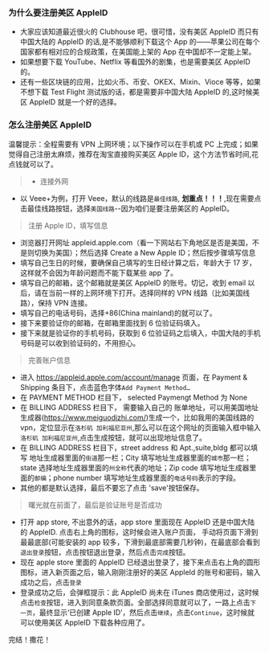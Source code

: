 ### 为什么要注册美区 AppleID

- 大家应该知道最近很火的 Clubhouse 吧，很可惜，没有美区 AppleID 而只有中国大陆的 AppleID 的话,是不能够顺利下载这个 App 的——苹果公司在每个国家都有相对应的合规政策，在美国能上架的 App 在中国却不一定能上架。
- 如果想要下载 YouTube、Netflix 等看国外的剧集，也是需要美区 AppleID 的。
- 还有一些区块链的应用，比如火币、币安、OKEX、Mixin、Vioce 等等，如果不想下载 Test Flight 测试版的话，都是需要非中国大陆 AppleID 的,这时候美区 AppleID 就是一个好的选择。

### 怎么注册美区 AppleID

温馨提示：全程需要有 VPN 上网环境；以下操作可以在手机或 PC 上完成；如果觉得自己注册太麻烦，推荐在淘宝直接购买美区 Apple ID，这个方法节省时间,花点钱就可以了。

> - 连接外网

- 以 Veee+为例，打开 Veee，默认的线路是`最佳线路`, **划重点！！！**,现在需要点击最佳线路按钮，选择`美国线路`--因为咱们是要注册美区的 AppleID。

> 注册 Apple ID，填写信息

- 浏览器打开网址 appleid.apple.com（看一下网站右下角地区是否是美国，不是则切换为美国）；然后选择 Create a New Apple ID；然后按步骤填写信息
- 填写自己生日的时候，要确保自己填写的生日经计算之后，年龄大于 17 岁，这样就不会因为年龄问题而不能下载某些 app 了。
- 填写自己的邮箱，这个邮箱就是美区 AppleID 的账号。切记，收到 email 以后，请在当前一样的上网环境下打开。选择同样的 VPN 线路（比如美国线路），保持 VPN 连接。
- 填写自己的电话号码，选择+86(China mainland)的就可以了。
- 接下来要验证你的邮箱，在邮箱里面找到 6 位验证码填入。
- 接下来就是验证你的手机号码，获取到 6 位验证码之后填入，中国大陆的手机号码是可以收到验证码的，不用担心。

> 完善账户信息

- 进入 https://appleid.apple.com/account/manage 页面，在 Payment & Shipping 条目下，点击蓝色字体`Add Payment Method…`
- 在 PAYMENT METHOD 栏目下， selected Paymengt Method 为 None
- 在 BILLING ADDRESS 栏目下， 需要输入自己的 账单地址，可以用美国地址生成器(https://www.meiguodizhi.com/)生成一个，比如我用的美国线路的 vpn，定位显示在`洛杉矶 加利福尼亚州`,那么可以在这个网址的页面输入框中输入`洛杉矶 加利福尼亚州`,点击生成按钮，就可以出现地址信息了。
- 在 BILLING ADDRESS 栏目下，street address 和 Apt.,suite,bldg 都可以填写 地址生成器里面的`街道`那一栏；City 填写地址生成器里面的`城市`那一栏；state 选择地址生成器里面的`州全称`代表的地址；Zip code 填写地址生成器里面的`邮编`；phone number 填写地址生成器里面的`电话号码`表示的字段。
- 其他的都是默认选择，最后不要忘了点击 'save'按钮保存。

> 曙光就在前面了，最后是验证账号是否成功

- 打开 app store, 不出意外的话，app store 里面现在 AppleID 还是中国大陆的 AppleID. 点击右上角的图标，这时候会进入账户页面， 手动将页面下滑到最最底部(可能安装的 app 较多，下滑到最底部需要几秒钟)，在最底部会看到`退出登录`按钮，点击按钮退出登录，然后点击`完成`按钮。
- 现在 apple store 里面的 AppleID 已经退出登录了，接下来点击右上角的圆形图标，进入新页面之后，输入刚刚注册好的美区 AppleId 的账号和密码，输入成功之后，点击`登录`
- 登录成功之后，会弹框提示：此 AppleID 尚未在 iTunes 商店使用过，这时候点击`检查`按钮，进入到同意条款页面。全部选择同意就可以了，一路上点击`下一页`，最终显示‘已创建 Apple ID’，然后点击`继续`，点击`Continue`，这时候就可以使用美区 AppleID 下载各种应用了。

完结！撒花！
